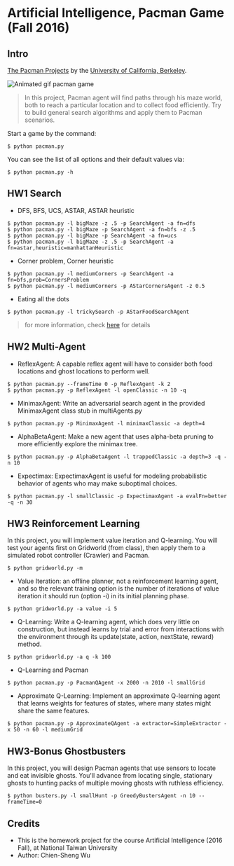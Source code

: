 Artificial Intelligence, Pacman Game (Fall 2016)
======================================

## Intro
[The Pacman Projects](http://ai.berkeley.edu/project_overview.html) by the [University of California, Berkeley](http://berkeley.edu/).

![Animated gif pacman game](http://ai.berkeley.edu/images/pacman_game.gif)

> In this project, Pacman agent will find paths through his maze world, both to reach a particular location and to collect food efficiently. Try to build general search algorithms and apply them to Pacman scenarios.

Start a game by the command:
```
$ python pacman.py
```
You can see the list of all options and their default values via:
```
$ python pacman.py -h
```

## HW1 Search
- DFS, BFS, UCS, ASTAR, ASTAR heuristic 
```
$ python pacman.py -l bigMaze -z .5 -p SearchAgent -a fn=dfs
$ python pacman.py -l bigMaze -p SearchAgent -a fn=bfs -z .5
$ python pacman.py -l bigMaze -p SearchAgent -a fn=ucs
$ python pacman.py -l bigMaze -z .5 -p SearchAgent -a fn=astar,heuristic=manhattanHeuristic
```
- Corner problem, Corner heuristic
```
$ python pacman.py -l mediumCorners -p SearchAgent -a fn=bfs,prob=CornersProblem
$ python pacman.py -l mediumCorners -p AStarCornersAgent -z 0.5
```
- Eating all the dots
```
$ python pacman.py -l trickySearch -p AStarFoodSearchAgent
```

> for more information, check [here](https://github.com/jasonwu0731/NTU-AI-Fall2016/blob/master/Pacman/hw1-search/Project1.html) for details

## HW2 Multi-Agent
- ReflexAgent: 
A capable reflex agent will have to consider both food locations and ghost locations to perform well.
```
$ python pacman.py --frameTime 0 -p ReflexAgent -k 2
$ python pacman.py -p ReflexAgent -l openClassic -n 10 -q
```
- MinimaxAgent: 
Write an adversarial search agent in the provided MinimaxAgent class stub in multiAgents.py
```
$ python pacman.py -p MinimaxAgent -l minimaxClassic -a depth=4
```
- AlphaBetaAgent: 
Make a new agent that uses alpha-beta pruning to more efficiently explore the minimax tree.
```
$ python pacman.py -p AlphaBetaAgent -l trappedClassic -a depth=3 -q -n 10
```
- Expectimax: 
ExpectimaxAgent is useful for modeling probabilistic behavior of agents who may make suboptimal choices.
```
$ python pacman.py -l smallClassic -p ExpectimaxAgent -a evalFn=better -q -n 30
```

## HW3 Reinforcement Learning
In this project, you will implement value iteration and Q-learning. You will test your agents first on Gridworld (from class), then apply them to a simulated robot controller (Crawler) and Pacman.
```
$ python gridworld.py -m
```
- Value Iteration: an offline planner, not a reinforcement learning agent, and so the relevant training option is the number of iterations of value iteration it should run (option -i) in its initial planning phase.
```
$ python gridworld.py -a value -i 5
```
- Q-Learning: Write a Q-learning agent, which does very little on construction, but instead learns by trial and error from interactions with the environment through its update(state, action, nextState, reward) method.
```
$ python gridworld.py -a q -k 100 
```
- Q-Learning and Pacman
```
$ python pacman.py -p PacmanQAgent -x 2000 -n 2010 -l smallGrid  
```
- Approximate Q-Learning: Implement an approximate Q-learning agent that learns weights for features of states, where many states might share the same features. 
```
$ python pacman.py -p ApproximateQAgent -a extractor=SimpleExtractor -x 50 -n 60 -l mediumGrid
```

## HW3-Bonus Ghostbusters
In this project, you will design Pacman agents that use sensors to locate and eat invisible ghosts. You'll advance from locating single, stationary ghosts to hunting packs of multiple moving ghosts with ruthless efficiency.
```
$ python busters.py -l smallHunt -p GreedyBustersAgent -n 10 --frameTime=0  
```
## Credits
- This is the homework project for the course Artificial Intelligence  (2016 Fall), at National Taiwan University
- Author: Chien-Sheng Wu
